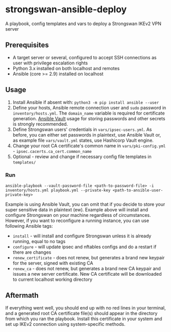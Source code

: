 # strongswan-ansible-deploy
A playbook, config templates and vars to deploy a Strongswan IKEv2 VPN server

## Prerequisites
+ A target server or several, configured to accept SSH connections as user with privilege escalation rights
+ Python 3.x installed on both localhost and remotes
+ Ansible (core >= 2.9) installed on localhost

## Usage
1. Install Ansible if absent with:
`python3 -m pip install ansible --user`
2. Define your hosts, Ansible remote connection user and `sudo` password in `inventory/hosts.yml`.
The `domain_name` variable is required for certificate generation.
[Ansible Vault](https://docs.ansible.com/ansible/latest/vault_guide/vault_encrypting_content.html) usage for storing passwords and other secrets is strongly recommended.
3. Define Strongswan users' credentials in `vars/ipsec-users.yml`. As before, you can either set passwords in plaintext, use Ansible Vault or, as example file `vars/vault.yml` states, use Hashicorp Vault engine.
4. Change your root CA certificate's common name in `vars/pki-config.yml` - `ipsec.cacerts.ca_cert.common_name`
5. Optional - review and change if necessary config file templates in `templates/`

### Run
`ansible-playbook --vault-password-file <path-to-password-file> -i inventory/hosts.yml playbook.yml --private-key <path-to-ansible-user-private-key>`

Example is using Ansible Vault, you can omit that if you decide to store your super sensitive data in plaintext (ew).
Example above will install and configure Strongswan on your machine regardless of circumstances. However, if you want to reconfigure a running instance, you can use following Ansible tags:
+ `install` - will install and configure Strongswan unless it is already running, equal to no tags
+ `configure` - will update ipsec and nftables configs and do a restart if there are changes
+ `renew_certificate` - does not renew, but generates a brand new keypair for the server, signed with existing CA
+ `renew_ca` - does not renew, but generates a brand new CA keypair and issues a new server certificate. New CA certificate will be downloaded to current localhost working directory

## Aftermath
If everything went well, you should end up with no red lines in your terminal, and a generated root CA certificate file(s) should appear in the directory from which you ran the playbook. Install this certificate in your system and set up IKEv2 connection using system-specific methods.
